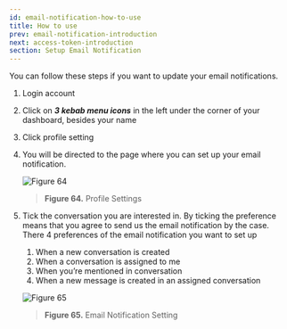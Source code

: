 ```yaml
---
id: email-notification-how-to-use
title: How to use
prev: email-notification-introduction
next: access-token-introduction
section: Setup Email Notification
---
```


You can follow these steps if you want to update your email notifications.

1. Login account
2. Click on **_3 kebab menu icons_** in the left under the corner of your dashboard, besides your name
3. Click profile setting
4. You will be directed to the page where you can set up your email notification.

    ![Figure 64](/assets/images/products/kata-omnichat/image64.png)

    > **Figure 64.** Profile Settings

5. Tick the conversation you are interested in. By ticking the preference means that you agree to send us the email notification by the case. There 4 preferences of the email notification you want to set up

    1. When a new conversation is created
    2. When a conversation is assigned to me
    3. When you’re mentioned in conversation
    4. When a new message is created in an assigned conversation

    ![Figure 65](/assets/images/products/kata-omnichat/image65.png)

    > **Figure 65.** Email Notification Setting
